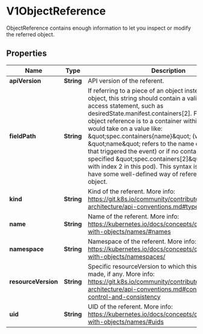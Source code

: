 

# V1ObjectReference

ObjectReference contains enough information to let you inspect or modify the referred object.

## Properties

| Name | Type | Description | Notes |
|------------ | ------------- | ------------- | -------------|
|**apiVersion** | **String** | API version of the referent. |  [optional] |
|**fieldPath** | **String** | If referring to a piece of an object instead of an entire object, this string should contain a valid JSON/Go field access statement, such as desiredState.manifest.containers[2]. For example, if the object reference is to a container within a pod, this would take on a value like: \&quot;spec.containers{name}\&quot; (where \&quot;name\&quot; refers to the name of the container that triggered the event) or if no container name is specified \&quot;spec.containers[2]\&quot; (container with index 2 in this pod). This syntax is chosen only to have some well-defined way of referencing a part of an object. |  [optional] |
|**kind** | **String** | Kind of the referent. More info: https://git.k8s.io/community/contributors/devel/sig-architecture/api-conventions.md#types-kinds |  [optional] |
|**name** | **String** | Name of the referent. More info: https://kubernetes.io/docs/concepts/overview/working-with-objects/names/#names |  [optional] |
|**namespace** | **String** | Namespace of the referent. More info: https://kubernetes.io/docs/concepts/overview/working-with-objects/namespaces/ |  [optional] |
|**resourceVersion** | **String** | Specific resourceVersion to which this reference is made, if any. More info: https://git.k8s.io/community/contributors/devel/sig-architecture/api-conventions.md#concurrency-control-and-consistency |  [optional] |
|**uid** | **String** | UID of the referent. More info: https://kubernetes.io/docs/concepts/overview/working-with-objects/names/#uids |  [optional] |



